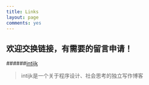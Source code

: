 ```yaml
---
title: Links
layout: page
comments: yes
---
```


欢迎交换链接，有需要的留言申请！
----------------------
######[intijk](http://intijk.com)
> intijk是一个关于程序设计、社会思考的独立写作博客

